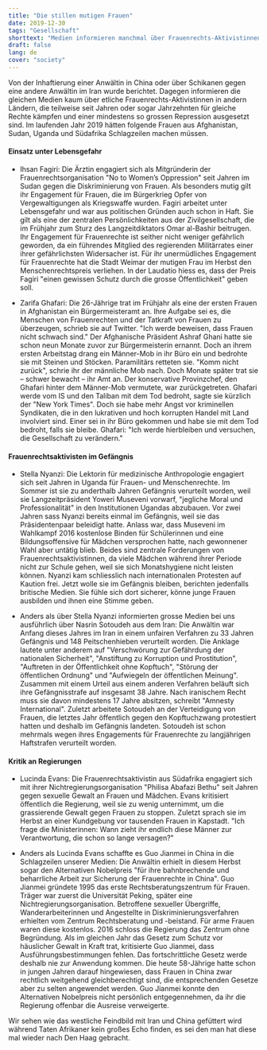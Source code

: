 ```yaml
---
title: "Die stillen mutigen Frauen"
date: 2019-12-30
tags: "Gesellschaft"
shorttext: "Medien informieren manchmal über Frauenrechts-Aktivistinnen in China oder Iran, doch selten über ebenso mutige in andern Ländern."
draft: false
lang: de
cover: "society"
---
```


Von der Inhaftierung einer Anwältin in China oder über Schikanen gegen eine andere Anwältin im Iran wurde berichtet. Dagegen informieren die gleichen Medien kaum über etliche Frauenrechts-Aktivistinnen in andern Ländern, die teilweise seit Jahren oder sogar Jahrzehnten für gleiche Rechte kämpfen und einer mindestens so grossen Repression ausgesetzt sind. Im laufenden Jahr 2019 hätten folgende Frauen aus Afghanistan, Sudan, Uganda und Südafrika Schlagzeilen machen müssen.

#### Einsatz unter Lebensgefahr

  - Ihsan Fagiri: Die Ärztin engagiert sich als Mitgründerin der Frauenrechtsorganisation "No to Women’s Oppression" seit Jahren im Sudan gegen die Diskriminierung von Frauen. Als besonders mutig gilt ihr Engagement für Frauen, die im Bürgerkrieg Opfer von Vergewaltigungen als Kriegswaffe wurden. Fagiri arbeitet unter Lebensgefahr und war aus politischen Gründen auch schon in Haft. Sie gilt als eine der zentralen Persönlichkeiten aus der Zivilgesellschaft, die im Frühjahr zum Sturz des Langzeitdiktators Omar al-Bashir beitrugen. Ihr Engagement für Frauenrechte ist seither nicht weniger gefährlich geworden, da ein führendes Mitglied des regierenden Militärrates einer ihrer gefährlichsten Widersacher ist. Für ihr unermüdliches Engagement für Frauenrechte hat die Stadt Weimar der mutigen Frau im Herbst den Menschenrechtspreis verliehen. In der Laudatio hiess es, dass der Preis Fagiri "einen gewissen Schutz durch die grosse Öffentlichkeit" geben soll.
  
  - Zarifa Ghafari: Die 26-Jährige trat im Frühjahr als eine der ersten Frauen in Afghanistan ein Bürgermeisteramt an. Ihre Aufgabe sei es, die Menschen von Frauenrechten und der Tatkraft von Frauen zu überzeugen, schrieb sie auf Twitter. "Ich werde beweisen, dass Frauen nicht schwach sind." Der Afghanische Präsident Ashraf Ghani hatte sie schon neun Monate zuvor zur Bürgermeisterin ernannt. Doch an ihrem ersten Arbeitstag drang ein Männer-Mob in ihr Büro ein und bedrohte sie mit Steinen und Stöcken. Paramilitärs retteten sie. "Komm nicht zurück", schrie ihr der männliche Mob nach. Doch Monate später trat sie – schwer bewacht – ihr Amt an. Der konservative Provinzchef, den Ghafari hinter dem Männer-Mob vermutete, war zurückgetreten. Ghafari werde vom IS und den Taliban mit dem Tod bedroht, sagte sie kürzlich der "New York Times". Doch sie habe mehr Angst vor kriminellen Syndikaten, die in den lukrativen und hoch korrupten Handel mit Land involviert sind. Einer sei in ihr Büro gekommen und habe sie mit dem Tod bedroht, falls sie bleibe. Ghafari: "Ich werde hierbleiben und versuchen, die Gesellschaft zu verändern."

#### Frauenrechtsaktivisten im Gefängnis

  - Stella Nyanzi: Die Lektorin für medizinische Anthropologie engagiert sich seit Jahren in Uganda für Frauen- und Menschenrechte. Im Sommer ist sie zu anderthalb Jahren Gefängnis verurteilt worden, weil sie Langzeitpräsident Yoweri Museveni vorwarf, "jegliche Moral und Professionalität" in den Institutionen Ugandas abzubauen. Vor zwei Jahren sass Nyanzi bereits einmal im Gefängnis, weil sie das Präsidentenpaar beleidigt hatte. Anlass war, dass Museveni im Wahlkampf 2016 kostenlose Binden für Schülerinnen und eine Bildungsoffensive für Mädchen versprochen hatte, nach gewonnener Wahl aber untätig blieb. Beides sind zentrale Forderungen von Frauenrechtsaktivistinnen, da viele Mädchen während ihrer Periode nicht zur Schule gehen, weil sie sich Monatshygiene nicht leisten können. Nyanzi kam schliesslich nach internationalen Protesten auf Kaution frei. Jetzt wolle sie im Gefängnis bleiben, berichten jedenfalls britische Medien. Sie fühle sich dort sicherer, könne junge Frauen ausbilden und ihnen eine Stimme geben.

  - Anders als über Stella Nyanzi informierten grosse Medien bei uns ausführlich über Nasrin Sotoudeh aus dem Iran: Die Anwältin war Anfang dieses Jahres im Iran in einem unfairen Verfahren zu 33 Jahren Gefängnis und 148 Peitschenhieben verurteilt worden. Die Anklage lautete unter anderem auf "Verschwörung zur Gefährdung der nationalen Sicherheit", "Anstiftung zu Korruption und Prostitution", "Auftreten in der Öffentlichkeit ohne Kopftuch", "Störung der öffentlichen Ordnung" und "Aufwiegeln der öffentlichen Meinung". Zusammen mit einem Urteil aus einem anderen Verfahren beläuft sich ihre Gefängnisstrafe auf insgesamt 38 Jahre. Nach iranischem Recht muss sie davon mindestens 17 Jahre absitzen, schreibt "Amnesty International". Zuletzt arbeitete Sotoudeh an der Verteidigung von Frauen, die letztes Jahr öffentlich gegen den Kopftuchzwang protestiert hatten und deshalb im Gefängnis landeten. Sotoudeh ist schon mehrmals wegen ihres Engagements für Frauenrechte zu langjährigen Haftstrafen verurteilt worden.
  
#### Kritik an Regierungen

  - Lucinda Evans: Die Frauenrechtsaktivistin aus Südafrika engagiert sich mit ihrer Nichtregierungsorganisation "Philisa Abafazi Bethu" seit Jahren gegen sexuelle Gewalt an Frauen und Mädchen. Evans kritisiert öffentlich die Regierung, weil sie zu wenig unternimmt, um die grassierende Gewalt gegen Frauen zu stoppen. Zuletzt sprach sie im Herbst an einer Kundgebung vor tausenden Frauen in Kapstadt. "Ich frage die Ministerinnen: Wann zieht ihr endlich diese Männer zur Verantwortung, die schon so lange versagen?"
  
  - Anders als Lucinda Evans schaffte es Guo Jianmei in China in die Schlagzeilen unserer Medien: Die Anwältin erhielt in diesem Herbst sogar den Alternativen Nobelpreis "für ihre bahnbrechende und beharrliche Arbeit zur Sicherung der Frauenrechte in China". Guo Jianmei gründete 1995 das erste Rechtsberatungszentrum für Frauen. Träger war zuerst die Universität Peking, später eine Nichtregierungsorganisation. Betroffene sexueller Übergriffe, Wanderarbeiterinnen und Angestellte in Diskriminierungsverfahren erhielten vom Zentrum Rechtsberatung und -beistand. Für arme Frauen waren diese kostenlos. 2016 schloss die Regierung das Zentrum ohne Begründung. Als im gleichen Jahr das Gesetz zum Schutz vor häuslicher Gewalt in Kraft trat, kritisierte Guo Jianmei, dass Ausführungsbestimmungen fehlen. Das fortschrittliche Gesetz werde deshalb nie zur Anwendung kommen. Die heute 58-Jährige hatte schon in jungen Jahren darauf hingewiesen, dass Frauen in China zwar rechtlich weitgehend gleichberechtigt sind, die entsprechenden Gesetze aber zu selten angewendet werden. Guo Jianmei konnte den Alternativen Nobelpreis nicht persönlich entgegennehmen, da ihr die Regierung offenbar die Ausreise verweigerte.
  
Wir sehen wie das westliche Feindbild mit Iran und China gefüttert wird während Taten Afrikaner kein großes Echo finden, es sei den man hat diese mal wieder nach Den Haag gebracht. 
